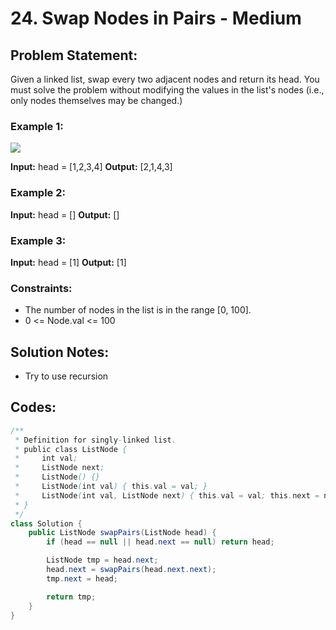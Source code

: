 # 24. Swap Nodes in Pairs - Medium

## Problem Statement:

Given a linked list, swap every two adjacent nodes and return its head. You must solve the problem without modifying the values in the list's nodes (i.e., only nodes themselves may be changed.)


### Example 1:

![](https://assets.leetcode.com/uploads/2020/10/03/swap_ex1.jpg)

**Input:** head = [1,2,3,4]
**Output:** [2,1,4,3]

### Example 2:

**Input:** head = []
**Output:** []

### Example 3:

**Input:** head = [1]
**Output:** [1]
 
### Constraints:

- The number of nodes in the list is in the range [0, 100].
- 0 <= Node.val <= 100

## Solution Notes:
- Try to use recursion

## Codes:

```Java
/**
 * Definition for singly-linked list.
 * public class ListNode {
 *     int val;
 *     ListNode next;
 *     ListNode() {}
 *     ListNode(int val) { this.val = val; }
 *     ListNode(int val, ListNode next) { this.val = val; this.next = next; }
 * }
 */
class Solution {
    public ListNode swapPairs(ListNode head) {
        if (head == null || head.next == null) return head;

        ListNode tmp = head.next;
        head.next = swapPairs(head.next.next);
        tmp.next = head;

        return tmp;
    }
}
```